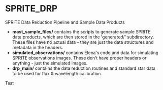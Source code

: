 # SPRITE_DRP
SPRITE Data Reduction Pipeline and Sample Data Products

* **mast_sample_files/** contains the scripts to generate sample SPRITE data products, which are then stored in the 'generated/' subdirectory. These files have no actual data - they are just the data structures and metadata in the headers. 
* **simulated_observations/** contains Elena's code and data for simulating SPRITE observations images. These don't have proper headers or anything - just the simulated images.
* **drp_main/** contains the data reduction routines and standard star data to be used for flux & wavelength calibration.

Test

